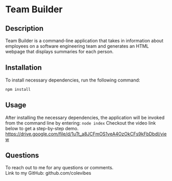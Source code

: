 # Team Builder

## Description
Team Builder is a command-line application that takes in information about employees on a software engineering team and generates an HTML webpage that displays summaries for each person. 
  
## Installation
To install necessary dependencies, run the following command: 
```
npm install
```

## Usage
After installing the necessary dependencies, the application will be invoked from the command line by entering: `node index`
Checkout the video link below to get a step-by-step demo. <br />
https://drive.google.com/file/d/1uTt_a8JCFmOS1veA4OzOkCFs9kFbDbdl/view 

## Questions
To reach out to me for any questions or comments. <br/>
Link to my GitHub: github.com/colevibes